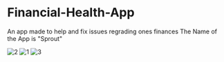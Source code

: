 # Financial-Health-App
An app made to help and fix issues regrading ones finances
The Name of the App is "Sprout"


![2](https://github.com/user-attachments/assets/519b7d93-56e5-42c8-a3de-a339eac75c96)
![1](https://github.com/user-attachments/assets/fb2c1eb8-fae6-42bd-bf3e-8a1948bfa2e1)
![3](https://github.com/user-attachments/assets/ce9494b8-a4f3-41c8-a95c-5c44ddc97479)

